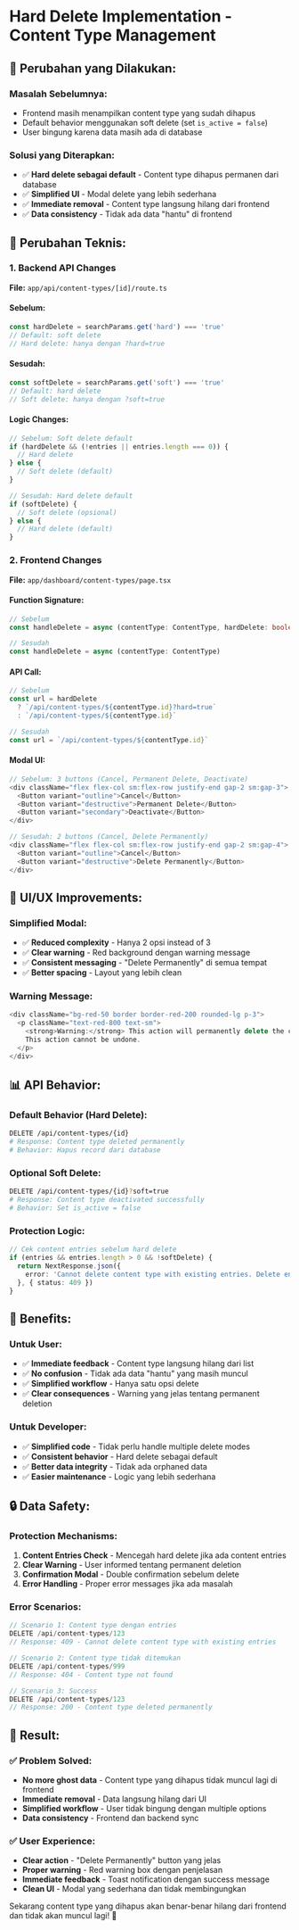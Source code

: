 # Hard Delete Implementation - Content Type Management

## 🎯 **Perubahan yang Dilakukan:**

### **Masalah Sebelumnya:**
- Frontend masih menampilkan content type yang sudah dihapus
- Default behavior menggunakan soft delete (set `is_active = false`)
- User bingung karena data masih ada di database

### **Solusi yang Diterapkan:**
- ✅ **Hard delete sebagai default** - Content type dihapus permanen dari database
- ✅ **Simplified UI** - Modal delete yang lebih sederhana
- ✅ **Immediate removal** - Content type langsung hilang dari frontend
- ✅ **Data consistency** - Tidak ada data "hantu" di frontend

## 🔧 **Perubahan Teknis:**

### **1. Backend API Changes**
**File:** `app/api/content-types/[id]/route.ts`

#### **Sebelum:**
```typescript
const hardDelete = searchParams.get('hard') === 'true'
// Default: soft delete
// Hard delete: hanya dengan ?hard=true
```

#### **Sesudah:**
```typescript
const softDelete = searchParams.get('soft') === 'true'
// Default: hard delete
// Soft delete: hanya dengan ?soft=true
```

#### **Logic Changes:**
```typescript
// Sebelum: Soft delete default
if (hardDelete && (!entries || entries.length === 0)) {
  // Hard delete
} else {
  // Soft delete (default)
}

// Sesudah: Hard delete default
if (softDelete) {
  // Soft delete (opsional)
} else {
  // Hard delete (default)
}
```

### **2. Frontend Changes**
**File:** `app/dashboard/content-types/page.tsx`

#### **Function Signature:**
```typescript
// Sebelum
const handleDelete = async (contentType: ContentType, hardDelete: boolean = false)

// Sesudah
const handleDelete = async (contentType: ContentType)
```

#### **API Call:**
```typescript
// Sebelum
const url = hardDelete 
  ? `/api/content-types/${contentType.id}?hard=true`
  : `/api/content-types/${contentType.id}`

// Sesudah
const url = `/api/content-types/${contentType.id}`
```

#### **Modal UI:**
```typescript
// Sebelum: 3 buttons (Cancel, Permanent Delete, Deactivate)
<div className="flex flex-col sm:flex-row justify-end gap-2 sm:gap-3">
  <Button variant="outline">Cancel</Button>
  <Button variant="destructive">Permanent Delete</Button>
  <Button variant="secondary">Deactivate</Button>
</div>

// Sesudah: 2 buttons (Cancel, Delete Permanently)
<div className="flex flex-col sm:flex-row justify-end gap-2 sm:gap-4">
  <Button variant="outline">Cancel</Button>
  <Button variant="destructive">Delete Permanently</Button>
</div>
```

## 🎨 **UI/UX Improvements:**

### **Simplified Modal:**
- ✅ **Reduced complexity** - Hanya 2 opsi instead of 3
- ✅ **Clear warning** - Red background dengan warning message
- ✅ **Consistent messaging** - "Delete Permanently" di semua tempat
- ✅ **Better spacing** - Layout yang lebih clean

### **Warning Message:**
```typescript
<div className="bg-red-50 border border-red-200 rounded-lg p-3">
  <p className="text-red-800 text-sm">
    <strong>Warning:</strong> This action will permanently delete the content type and all its fields. 
    This action cannot be undone.
  </p>
</div>
```

## 📊 **API Behavior:**

### **Default Behavior (Hard Delete):**
```bash
DELETE /api/content-types/{id}
# Response: Content type deleted permanently
# Behavior: Hapus record dari database
```

### **Optional Soft Delete:**
```bash
DELETE /api/content-types/{id}?soft=true
# Response: Content type deactivated successfully
# Behavior: Set is_active = false
```

### **Protection Logic:**
```typescript
// Cek content entries sebelum hard delete
if (entries && entries.length > 0 && !softDelete) {
  return NextResponse.json({
    error: 'Cannot delete content type with existing entries. Delete entries first or use soft delete.'
  }, { status: 409 })
}
```

## 🚀 **Benefits:**

### **Untuk User:**
- ✅ **Immediate feedback** - Content type langsung hilang dari list
- ✅ **No confusion** - Tidak ada data "hantu" yang masih muncul
- ✅ **Simplified workflow** - Hanya satu opsi delete
- ✅ **Clear consequences** - Warning yang jelas tentang permanent deletion

### **Untuk Developer:**
- ✅ **Simplified code** - Tidak perlu handle multiple delete modes
- ✅ **Consistent behavior** - Hard delete sebagai default
- ✅ **Better data integrity** - Tidak ada orphaned data
- ✅ **Easier maintenance** - Logic yang lebih sederhana

## 🔒 **Data Safety:**

### **Protection Mechanisms:**
1. **Content Entries Check** - Mencegah hard delete jika ada content entries
2. **Clear Warning** - User informed tentang permanent deletion
3. **Confirmation Modal** - Double confirmation sebelum delete
4. **Error Handling** - Proper error messages jika ada masalah

### **Error Scenarios:**
```typescript
// Scenario 1: Content type dengan entries
DELETE /api/content-types/123
// Response: 409 - Cannot delete content type with existing entries

// Scenario 2: Content type tidak ditemukan
DELETE /api/content-types/999
// Response: 404 - Content type not found

// Scenario 3: Success
DELETE /api/content-types/123
// Response: 200 - Content type deleted permanently
```

## 🎉 **Result:**

### **✅ Problem Solved:**
- **No more ghost data** - Content type yang dihapus tidak muncul lagi di frontend
- **Immediate removal** - Data langsung hilang dari UI
- **Simplified workflow** - User tidak bingung dengan multiple options
- **Data consistency** - Frontend dan backend sync

### **✅ User Experience:**
- **Clear action** - "Delete Permanently" button yang jelas
- **Proper warning** - Red warning box dengan penjelasan
- **Immediate feedback** - Toast notification dengan success message
- **Clean UI** - Modal yang sederhana dan tidak membingungkan

Sekarang content type yang dihapus akan benar-benar hilang dari frontend dan tidak akan muncul lagi! 🚀
